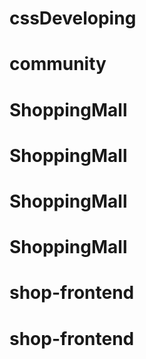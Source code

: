 # cssDeveloping
# community
# ShoppingMall
# ShoppingMall
# ShoppingMall
# ShoppingMall
# shop-frontend
# shop-frontend
